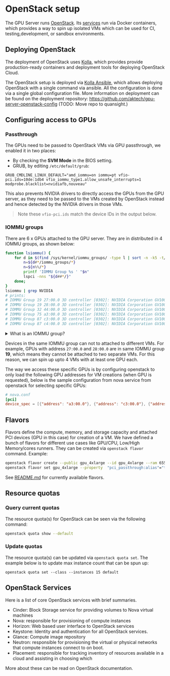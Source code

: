 # OpenStack setup

The GPU Server runs [OpenStack](https://docs.openstack.org/kolla/latest/). Its [services](#openstack-services) run via Docker containers, which provides a way to spin up isolated VMs which can be used for CI, testing,development, or sandbox environments.

## Deploying OpenStack

The deployment of OpenStack uses [Kolla](https://docs.openstack.org/kolla/latest/), which provides provide production-ready containers and deployment tools for deploying OpenStack Cloud.

The OpenStack setup is deployed via [Kolla Ansible](https://docs.openstack.org/kolla-ansible/latest/), which allows deploying
OpenStack with a single command via ansible. All the configuration is done via a single global configuration file.
More information on deployment can be found on the deployment repository: https://github.com/aktech/gpu-server-openstack-config (TODO: Move repo to quansight.)

## Configuring access to GPUs

### Passthrough

The GPUs need to be passed to OpenStack VMs via GPU passthrough, we enabled it in two places:

- By checking the **SVM Mode** in the BIOS setting.
- GRUB, by editing `/etc/default/grub`:

```
GRUB_CMDLINE_LINUX_DEFAULT="amd_iommu=on iommu=pt vfio-pci.ids=10de:1db4 vfio_iommu_type1.allow_unsafe_interrupts=1 modprobe.blacklist=nvidiafb,nouveau"
```

This also prevents NVIDIA drivers to directly access the GPUs from the GPU server, as they need to be passed to the VMs
created by OpenStack instead and hence detected by the NVIDIA drivers in those VMs.

> Note these `vfio-pci.ids` match the device IDs in the output below.

### IOMMU groups

There are 6 x GPUs attached to the GPU server. They are in distributed in 4 IOMMU groups, as shown below:

```bash
function lsiommu() {
    for d in $(find /sys/kernel/iommu_groups/ -type l | sort -n -k5 -t/); do
        n=${d#*/iommu_groups/*}
        n=${n%%/*}
        printf 'IOMMU Group %s ' "$n"
        lspci -nns "${d##*/}"
    done;
}
lsiommu | grep NVIDIA
# prints:
# IOMMU Group 19 27:00.0 3D controller [0302]: NVIDIA Corporation GV100GL [Tesla V100 PCIe 16GB] [10de:1db4] (rev a1)
# IOMMU Group 19 28:00.0 3D controller [0302]: NVIDIA Corporation GV100GL [Tesla V100 PCIe 16GB] [10de:1db4] (rev a1)
# IOMMU Group 32 44:00.0 3D controller [0302]: NVIDIA Corporation GV100GL [Tesla V100 PCIe 16GB] [10de:1db4] (rev a1)
# IOMMU Group 75 a3:00.0 3D controller [0302]: NVIDIA Corporation GV100GL [Tesla V100 PCIe 16GB] [10de:1db4] (rev a1)
# IOMMU Group 87 c3:00.0 3D controller [0302]: NVIDIA Corporation GV100GL [Tesla V100 PCIe 16GB] [10de:1db4] (rev a1)
# IOMMU Group 87 c4:00.0 3D controller [0302]: NVIDIA Corporation GV100GL [Tesla V100 PCIe 16GB] [10de:1db4] (rev a1)
```

<details>

<summary>What is an IOMMU group?</summary>

The **Input-Output Memory Management Unit (IOMMU)** is a component in a memory controller that translates device virtual addresses
(can be also called I/O addresses or device addresses) to physical addresses. The concept of IOMMU is similar to Memory Management Unit (MMU).

The difference between IOMMU and MMU is that IOMMU translates device virtual addresses to physical addresses while MMU translates
CPU virtual addresses to physical addresses.

An **IOMMU group** is the smallest set of physical devices that can be passed to a virtual machine.

</details>

Devices in the same IOMMU group can not to attached to different VMs. For example, GPUs with address `27:00.0` and `28:00.0` are
in same IOMMU group **19**, which means they cannot be attached to two separate VMs. For this reason, we can spin up upto 4 VMs with at least one GPU each.

The way we access these specific GPUs is by configuring openstack to only load the following GPU addresses for VM creations (when GPU is requested), below is the sample configuration from nova service from openstack for selecting specific GPUs:

```conf
# nova.conf
[pci]
device_spec = [{"address": "a3:00.0"}, {"address": "c3:00.0"}, {"address": "27:00.0"}, {"address": "44:00.0"}]
```

## Flavors

Flavors define the compute, memory, and storage capacity and attached PCI devices (GPU in this case) for creation of a VM.
We have defined a bunch of flavors for different use cases like GPU/CPU, Low/High Memory/cores runners. They can be
created via `openstack flavor` command. Example:

```bash
openstack flavor create --public gpu_4xlarge --id gpu_4xlarge --ram 65536 --disk 60 --vcpus 8
openstack flavor set gpu_4xlarge --property  "pci_passthrough:alias"="tesla-v100:1"
```

See [README.md](/README.md) for currently available flavors.

## Resource quotas

### Query current quotas

The resource quota(s) for OpenStack can be seen via the following command:

```bash
openstack quota show --default
```

### Update quotas

The resource quota(s) can be updated via `openstack quota set`. The example below is to update max instance count that can be spun up:

```
openstack quota set --class --instances 15 default
```

## OpenStack Services

Here is a list of core OpenStack services with brief summaries.

- Cinder: Block Storage service for providing volumes to Nova virtual machines
- Nova: responsible for provisioning of compute instances
- Horizon: Web based user interface to OpenStack services
- Keystone: Identity and authentication for all OpenStack services.
- Glance: Compute image repository
- Neutron: responsible for provisioning the virtual or physical networks that compute instances connect to on boot.
- Placement: responsible for tracking inventory of resources available in a cloud and assisting in choosing which

More about these can be read on OpenStack documentation.
